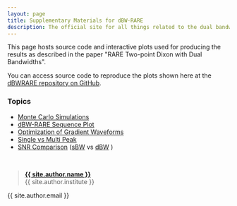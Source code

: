 ```yaml
---
layout: page
title: Supplementary Materials for dBW-RARE
description: The official site for all things related to the dual bandwidth RARE sequence
---
```


This page hosts source code and interactive plots used for producing the results as described in the paper "RARE Two-point Dixon with Dual Bandwidths".

You can access source code to reproduce the plots shown here at the [dBWRARE repository on GitHub](https://github.com/henricryden/dbwRARE).

### Topics
<!---
- [Cramér-Rao Bounds](pages/crb)
--->
- [Monte Carlo Simulations](pages/montecarlo)
- [dBW-RARE Sequence Plot](assets/plots/sequence.html)
- [Optimization of Gradient Waveforms](pages/waveform)
- [Single vs Multi Peak](pages/mpvssp)
- [SNR Comparison](pages/snr) ([sBW](assets/plots/sbwrare.html) vs [dBW](assets/plots/dbwrare.html) )

<br />

> **[{{ site.author.name }}](https://staff.ki.se/people/henrry)**  
> {{ site.author.institute }}
>
{{ site.author.email }}